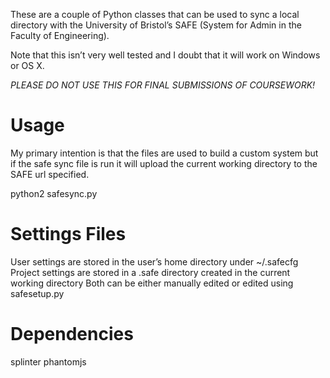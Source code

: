 These are a couple of Python classes that can be used to sync a local directory with the University of Bristol’s SAFE (System for Admin in the Faculty of Engineering).

Note that this isn’t very well tested and I doubt that it will work on Windows or OS X.

*PLEASE DO NOT USE THIS FOR FINAL SUBMISSIONS OF COURSEWORK!*

Usage
=====
My primary intention is that the files are used to build a custom system but if the safe sync file is run it will upload the current working directory to the SAFE url specified.

python2 safesync.py

Settings Files
============
User settings are stored in the user’s home directory under ~/.safecfg
Project settings are stored in a .safe directory created in the current working directory
Both can be either manually edited or edited using safesetup.py

Dependencies
===========
splinter
phantomjs

